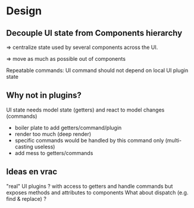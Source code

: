 # Design

## Decouple UI state from Components hierarchy

=> centralize state used by several components across the UI.

=> move as much as possible out of components

Repeatable commands: UI command should not depend on local UI plugin state

## Why not in plugins?

UI state needs model state (getters) and react to model changes (commands)

- boiler plate to add getters/command/plugin
- render too much (deep render)
- specific commands would be handled by this command only (multi-casting useless)
- add mess to getters/commands

## Ideas en vrac

"real" UI plugins ?
with access to getters and handle commands
but exposes methods and attributes to components
What about dispatch (e.g. find & replace) ?
